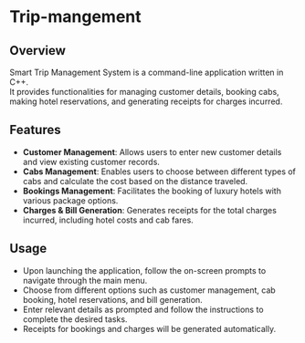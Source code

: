 # Trip-mangement

## Overview
Smart Trip Management System is a command-line application written in C++. 
</br>
It provides functionalities for managing customer details, booking cabs, making hotel reservations, and generating receipts for charges incurred.

## Features
- **Customer Management**: Allows users to enter new customer details and view existing customer records.
- **Cabs Management**: Enables users to choose between different types of cabs and calculate the cost based on the distance traveled.
- **Bookings Management**: Facilitates the booking of luxury hotels with various package options.
- **Charges & Bill Generation**: Generates receipts for the total charges incurred, including hotel costs and cab fares.

## Usage
- Upon launching the application, follow the on-screen prompts to navigate through the main menu.
- Choose from different options such as customer management, cab booking, hotel reservations, and bill generation.
- Enter relevant details as prompted and follow the instructions to complete the desired tasks.
- Receipts for bookings and charges will be generated automatically.
